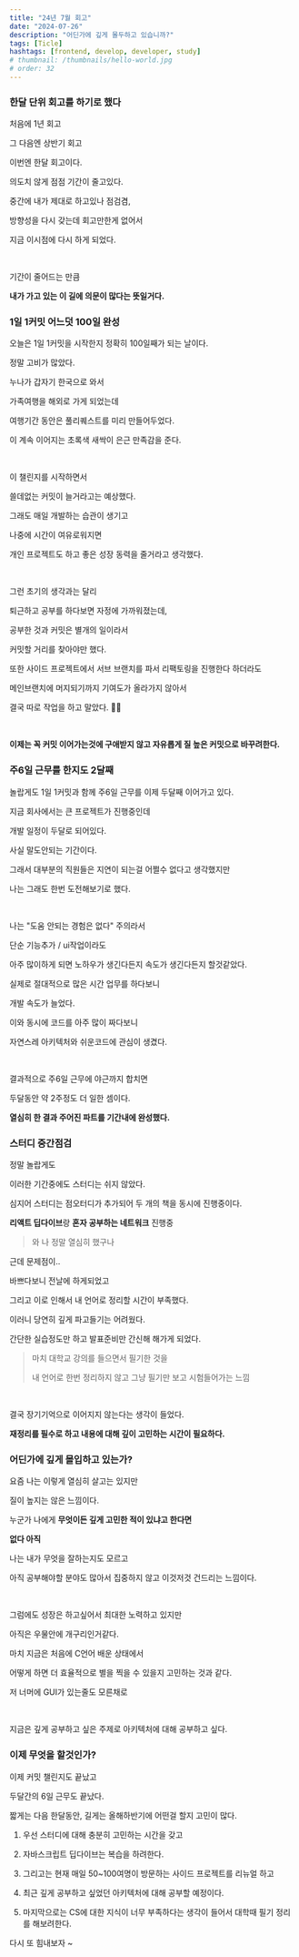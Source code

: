 ```yaml
---
title: "24년 7월 회고"
date: "2024-07-26"
description: "어딘가에 깊게 몰두하고 있습니까?"
tags: [Ticle]
hashtags: [frontend, develop, developer, study]
# thumbnail: /thumbnails/hello-world.jpg
# order: 32
---
```


### 한달 단위 회고를 하기로 했다

처음에 1년 회고

그 다음엔 상반기 회고

이번엔 한달 회고이다.

의도치 않게 점점 기간이 줄고있다.

중간에 내가 제대로 하고있나 점검겸,

방향성을 다시 갖는데 회고만한게 없어서

지금 이시점에 다시 하게 되었다.

<br/>

기간이 줄어드는 만큼

<b>내가 가고 있는 이 길에 의문이 많다는 뜻일거다.</b>

### 1일 1커밋 어느덧 100일 완성

오늘은 1일 1커밋을 시작한지 정확히 100일째가 되는 날이다.

정말 고비가 많았다.

누나가 갑자기 한국으로 와서

가족여행을 해외로 가게 되었는데

여행기간 동안은 풀리퀘스트를 미리 만들어두었다.

이 계속 이어지는 초록색 새싹이 은근 만족감을 준다.

<br/>

이 챌린지를 시작하면서

쓸데없는 커밋이 늘거라고는 예상했다.

그래도 매일 개발하는 습관이 생기고

나중에 시간이 여유로워지면

개인 프로젝트도 하고 좋은 성장 동력을 줄거라고 생각했다.

<br/>

그런 초기의 생각과는 달리

퇴근하고 공부를 하다보면 자정에 가까워졌는데,

공부한 것과 커밋은 별개의 일이라서

커밋할 거리를 찾아야만 했다.

또한 사이드 프로젝트에서 서브 브랜치를 파서 리팩토링을 진행한다 하더라도

메인브랜치에 머지되기까지 기여도가 올라가지 않아서

결국 따로 작업을 하고 말았다. 🤦‍♂️

<br/>

<strong>이제는 꼭 커밋 이어가는것에 구애받지 않고 자유롭게 질 높은 커밋으로 바꾸려한다.</strong>

### 주6일 근무를 한지도 2달째

놀랍게도 1일 1커밋과 함께 주6일 근무를 이제 두달째 이어가고 있다.

지금 회사에서는 큰 프로젝트가 진행중인데

개발 일정이 두달로 되어있다.

사실 말도안되는 기간이다.

그래서 대부분의 직원들은 지연이 되는걸 어쩔수 없다고 생각했지만

나는 그래도 한번 도전해보기로 했다.

<br/>

나는 "도움 안되는 경험은 없다" 주의라서

단순 기능추가 / ui작업이라도

아주 많이하게 되면 노하우가 생긴다든지 속도가 생긴다든지 할것같았다.

실제로 절대적으로 많은 시간 업무를 하다보니

개발 속도가 늘었다.

이와 동시에 코드를 아주 많이 짜다보니

자연스레 아키텍처와 쉬운코드에 관심이 생겼다.

<br/>

결과적으로 주6일 근무에 야근까지 합치면

두달동안 약 2주정도 더 일한 셈이다.

<strong>열심히 한 결과 주어진 파트를 기간내에 완성했다.</strong>

### 스터디 중간점검

정말 놀랍게도

이러한 기간중에도 스터디는 쉬지 않았다.

심지어 스터디는 점오터디가 추가되어 두 개의 책을 동시에 진행중이다.

**리액트 딥다이브**랑 **혼자 공부하는 네트워크** 진행중

> 와 나 정말 열심히 했구나

근데 문제점이..

바쁘다보니 전날에 하게되었고

그리고 이로 인해서 내 언어로 정리할 시간이 부족했다.

이러니 당연히 깊게 파고들기는 어려웠다.

간단한 실습정도만 하고 발표준비만 간신해 해가게 되었다.

> 마치 대학교 강의를 들으면서 필기한 것을
>
> 내 언어로 한번 정리하지 않고 그냥 필기만 보고 시험들어가는 느낌

<br/>

결국 장기기억으로 이어지지 않는다는 생각이 들었다.

<strong>재정리를 필수로 하고 내용에 대해 깊이 고민하는 시간이 필요하다.</strong>

### 어딘가에 깊게 몰입하고 있는가?

요즘 나는 이렇게 열심히 살고는 있지만

질이 높지는 않은 느낌이다.

누군가 나에게 <b>무엇이든 깊게 고민한 적이 있냐고 한다면</b>

<strong>없다 아직</strong>

나는 내가 무엇을 잘하는지도 모르고

아직 공부해야할 분야도 많아서 집중하지 않고 이것저것 건드리는 느낌이다.

<br/>

그럼에도 성장은 하고싶어서 최대한 노력하고 있지만

아직은 우물안에 개구리인거같다.

마치 지금은 처음에 C언어 배운 상태에서

어떻게 하면 더 효율적으로 별을 찍을 수 있을지 고민하는 것과 같다.

저 너머에 GUI가 있는줄도 모른채로

<br/>

지금은 깊게 공부하고 싶은 주제로 아키텍처에 대해 공부하고 싶다.

### 이제 무엇을 할것인가?

이제 커밋 챌린지도 끝났고

두달간의 6일 근무도 끝났다.

짧게는 다음 한달동안, 길게는 올해하반기에 어떤걸 할지 고민이 많다.

1. 우선 스터디에 대해 충분히 고민하는 시간을 갖고

2. 자바스크립트 딥다이브는 복습을 하려한다.

3. 그리고는 현재 매일 50~100여명이 방문하는 사이드 프로젝트를 리뉴얼 하고

4. 최근 깊게 공부하고 싶었던 아키텍처에 대해 공부할 예정이다.

5. 마지막으로는 CS에 대한 지식이 너무 부족하다는 생각이 들어서 대학때 필기 정리를 해보려한다.

다시 또 힘내보자 ~

